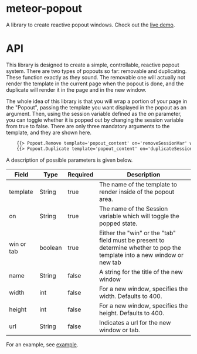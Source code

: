 meteor-popout
=============

A library to create reactive popout windows. Check out the [live demo](http://popout.meteor.com/).

API
===

This library is designed to create a simple, controllable, reactive popout system. There are two types of popouts so far: removable and duplicating. These function exactly as they sound. The removable one will actually not render the template in the current page when the popout is done, and the duplicate will render it in the page and in the new window.

The whole idea of this library is that you will wrap a portion of your page in the "Popout", passing the template you want displayed in the popout as an argument. Then, using the session variable defined as the *on* parameter, you can toggle whether it is popped out by changing the session variable from true to false. There are only three mandatory arguments to the template, and they are shown here.

```html
    {{> Popout.Remove template='popout_content' on='removeSessionVar' win=true}}<br>
    {{> Popout.Duplicate template='popout_content' on='duplicateSessionVar' tab=true}}<br>
```

A description of possible parameters is given below.

| Field | Type | Required | Description |
|-------|------|----------|-------------|
| template | String | true | The name of the template to render inside of the popout area. |
| on | String | true | The name of the Session variable which will toggle the popped state. |
| win or tab | boolean | true | Either the "win" or the "tab" field must be present to determine whether to pop the template into a new window or new tab |
| name | String | false | A string for the title of the new window |
| width | int | false | For a new window, specifies the width. Defaults to 400. |
| height | int | false | For a new window, specifies the height. Defaults to 400. |
| url | String | false | Indicates a url for the new window or tab. |

For an example, see [example](https://github.com/jchristman/meteor-popout/tree/master/example).
